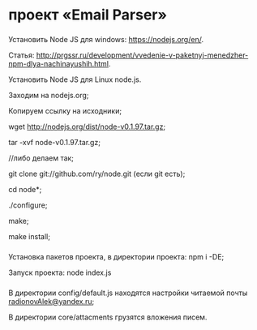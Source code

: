 #  проект «Email Parser» 
###
Установить Node JS для windows: https://nodejs.org/en/.

Статья: http://prgssr.ru/development/vvedenie-v-paketnyj-menedzher-npm-dlya-nachinayushih.html.

Установить Node JS для Linux node.js.

Заходим на nodejs.org;

Копируем ссылку на исходники;

wget http://nodejs.org/dist/node-v0.1.97.tar.gz;

tar -xvf node-v0.1.97.tar.gz;

//либо делаем так;

git clone git://github.com/ry/node.git (если git есть);

cd node*;

./configure;

make;

make install;

###
Установка пакетов проекта, в директории проекта: npm i -DE;

Запуск проекта: node index.js

###
В директории config/default.js  находятся настройки читаемой почты radionovAlek@yandex.ru;

В директории core/attacments  грузятся вложения писем.
